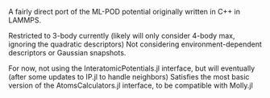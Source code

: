 A fairly direct port of the ML-POD potential originally written in C++ in LAMMPS.

Restricted to 3-body currently (likely will only consider 4-body max, ignoring the quadratic descriptors)
Not considering environment-dependent descriptors or Gaussian snapshots.

For now, not using the InteratomicPotentials.jl interface, but will eventually (after some updates to IP.jl to handle neighbors)
Satisfies the most basic version of the AtomsCalculators.jl interface, to be compatible with Molly.jl
